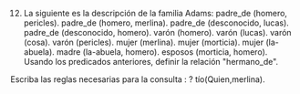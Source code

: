 12. La siguiente es la descripción de la familia Adams:
padre_de (homero, pericles).
padre_de (homero, merlina).
padre_de (desconocido, lucas).
padre_de (desconocido, homero).
varón (homero).
varón (lucas).
varón (cosa).
varón (pericles).
mujer (merlina).
mujer (morticia).
mujer (la-abuela).
madre (la-abuela, homero).
esposos (morticia, homero).
Usando los predicados anteriores, definir la relación "hermano_de".

Escriba las reglas necesarias para la consulta : 
? tío(Quien,merlina).